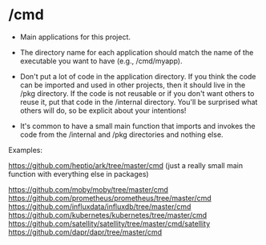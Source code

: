 # /cmd
- Main applications for this project.

- The directory name for each application should match the name of the executable you want to have (e.g., /cmd/myapp).

- Don't put a lot of code in the application directory. If you think the code can be imported and used in other projects, then it should live in the /pkg directory. If the code is not reusable or if you don't want others to reuse it, put that code in the /internal directory. You'll be surprised what others will do, so be explicit about your intentions!

- It's common to have a small main function that imports and invokes the code from the /internal and /pkg directories and nothing else.

Examples:

https://github.com/heptio/ark/tree/master/cmd (just a really small main function with everything else in packages)


https://github.com/moby/moby/tree/master/cmd
https://github.com/prometheus/prometheus/tree/master/cmd
https://github.com/influxdata/influxdb/tree/master/cmd
https://github.com/kubernetes/kubernetes/tree/master/cmd
https://github.com/satellity/satellity/tree/master/cmd/satellity
https://github.com/dapr/dapr/tree/master/cmd
